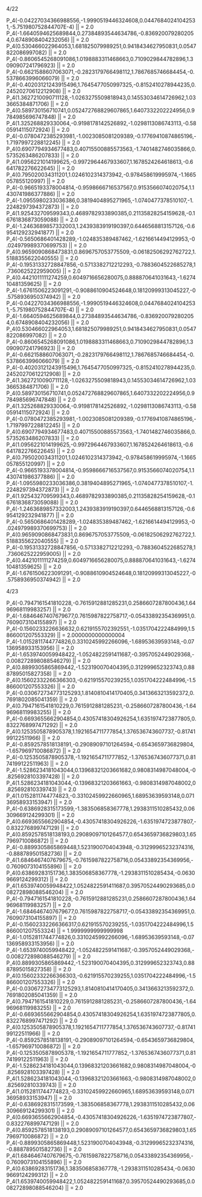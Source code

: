 4/22

P_4(-0.04227034366988556,-1.9990519446324608,0.04476840241042531,-5.751980752844707E-4) || = 2.0
P_4(-1.6640594625689844,0.27384893544634786,-0.8369200792802054,0.6748908404232056) || = 2.0
P_4(0.530466022964053,1.681825079989251,0.9418434627950831,0.0547822086997082) || = 2.0
P_4(-0.8606545268091086,1.0198883311468663,0.7109029844782896,1.3090907241796923) || = 2.0
P_4(-0.6621588607063071,-0.2823179766498112,1.7867685746684454,-0.5378663996066079) || = 2.0
P_4(-0.40203121243915496,1.7645477050997325,-0.8152410278944235,0.24520270612212908) || = 2.0
P_4(1.3627210090711128,-1.0263275509818943,0.14553034614726962,1.033665384871706) || = 2.0
P_4(0.589730156710741,0.052472768829607865,1.6407332202224956,0.9784985696747848) || = 2.0
P_4(1.325268829330064,-0.9198178142526892,-1.0298113086743113,-0.5805914115072924) || = 2.0
P_4(-0.0780472385293981,-1.0023085081209389,-0.17769410874865196,-1.7197997228812245) || = 2.0
P_4(0.6907794934677483,0.40715500885573563,-1.7401482746035866,0.5735263486207833) || = 2.0
P_4(1.0956221014199625,-0.9972964467933607,1.1678524264618613,-0.6641782276622645) || = 2.0
P_4(0.795020034311201,1.0246102314373942,-0.978458619995974,-1.1665057855120997) || = 2.0
P_4(-0.9665193378004814,-0.9598666716537567,0.9153566074020754,1.1430741986377886) || = 2.0
P_4(-1.0955980233036386,0.3819404895271965,-1.0740477378510107,-1.2248297394372873) || = 2.0
P_4(1.925432709599343,0.4689782933890385,0.21135828254159628,-0.16761836873059088) || = 2.0
P_4(-1.2463689857332003,1.2439383919190397,0.6446568813157126,-0.6954129232941877) || = 2.0
P_4(-0.5650686401428289,-1.024835389487462,-1.6216614494129953,-0.024979989370699753) || = 2.0
P_4(0.9659090868473831,0.8696757053775509,-0.06182506292762722,1.5188355622040555) || = 2.0
P_4(-0.19531332728847856,-0.5713382712212293,-0.7883604522685278,1.7360625222959005) || = 2.0
P_4(0.4421011111274259,0.6049716656280075,0.888870641031643,-1.627410481359625) || = 2.0
P_4(-1.6761506223091291,-0.9088610904524648,0.18120999313045227,-0.5758936950374942) || = 2.0
P_4(-0.04227034366988556,-1.9990519446324608,0.04476840241042531,-5.751980752844707E-4) || = 2.0
P_4(-1.6640594625689844,0.27384893544634786,-0.8369200792802054,0.6748908404232056) || = 2.0
P_4(0.530466022964053,1.681825079989251,0.9418434627950831,0.0547822086997082) || = 2.0
P_4(-0.8606545268091086,1.0198883311468663,0.7109029844782896,1.3090907241796923) || = 2.0
P_4(-0.6621588607063071,-0.2823179766498112,1.7867685746684454,-0.5378663996066079) || = 2.0
P_4(-0.40203121243915496,1.7645477050997325,-0.8152410278944235,0.24520270612212908) || = 2.0
P_4(1.3627210090711128,-1.0263275509818943,0.14553034614726962,1.033665384871706) || = 2.0
P_4(0.589730156710741,0.052472768829607865,1.6407332202224956,0.9784985696747848) || = 2.0
P_4(1.325268829330064,-0.9198178142526892,-1.0298113086743113,-0.5805914115072924) || = 2.0
P_4(-0.0780472385293981,-1.0023085081209389,-0.17769410874865196,-1.7197997228812245) || = 2.0
P_4(0.6907794934677483,0.40715500885573563,-1.7401482746035866,0.5735263486207833) || = 2.0
P_4(1.0956221014199625,-0.9972964467933607,1.1678524264618613,-0.6641782276622645) || = 2.0
P_4(0.795020034311201,1.0246102314373942,-0.978458619995974,-1.1665057855120997) || = 2.0
P_4(-0.9665193378004814,-0.9598666716537567,0.9153566074020754,1.1430741986377886) || = 2.0
P_4(-1.0955980233036386,0.3819404895271965,-1.0740477378510107,-1.2248297394372873) || = 2.0
P_4(1.925432709599343,0.4689782933890385,0.21135828254159628,-0.16761836873059088) || = 2.0
P_4(-1.2463689857332003,1.2439383919190397,0.6446568813157126,-0.6954129232941877) || = 2.0
P_4(-0.5650686401428289,-1.024835389487462,-1.6216614494129953,-0.024979989370699753) || = 2.0
P_4(0.9659090868473831,0.8696757053775509,-0.06182506292762722,1.5188355622040555) || = 2.0
P_4(-0.19531332728847856,-0.5713382712212293,-0.7883604522685278,1.7360625222959005) || = 2.0
P_4(0.4421011111274259,0.6049716656280075,0.888870641031643,-1.627410481359625) || = 2.0
P_4(-1.6761506223091291,-0.9088610904524648,0.18120999313045227,-0.5758936950374942) || = 2.0

4/23

P_4(-0.7947161541810228,-0.7615912881285231,0.2586607287800436,1.6496968119983257) || = 2.0
P_4(-1.6846467407679677,0.7615987822758717,-0.05433892354369951,0.7609073104155897) || = 2.0
P_4(-0.1560233226636632,0.6219155702392551,-1.0351704222484999,1.5866001207553329) || = 2.0000000000000004
P_4(-1.0152811744774826,0.3310245992266096,-1.68953639593148,-0.07136958933153956) || = 2.0
P_4(-1.6539740059948422,-1.0524822591411687,-0.3957052449029368,-0.008272898088546279) || = 2.0
P_4(0.8899305865869442,-1.523190070404395,0.312999652323743,0.8887895015827358) || = 2.0
P_4(0.15602332266366303,-0.621915570239255,1.0351704222484996,-1.5866001207553326) || = 2.0
P_4(-0.030672734773125293,1.8140810414170405,0.3413663213592372,0.7691802085041359) || = 2.0
P_4(0.7947161541810229,0.7615912881285231,-0.2586607287800436,-1.6496968119983255) || = 2.0
P_4(-0.6693655662904854,0.43057418304926254,1.6351974723877805,0.8322768997471292) || = 2.0
P_4(0.1253505878905378,1.1921654711777854,1.376536743607737,-0.8174199122511966) || = 2.0
P_4(-0.8592578518138191,-0.29089097101264594,-0.6543659736829804,-1.657969710086872) || = 2.0
P_4(-0.1253505878905378,-1.1921654711777852,-1.3765367436077371,0.8174199122511963) || = 2.0
P_4(-1.5286234181043044,0.13968321203661682,0.9808314987048004,-0.8256928103397428) || = 2.0
P_4(1.5286234181043044,-0.13968321203661663,-0.9808314987048002,0.825692810339743) || = 2.0
P_4(1.0152811744774823,-0.33102459922660965,1.68953639593148,0.07136958933153947) || = 2.0
P_4(-0.6386928315173599,-1.383506858367778,1.2938311510285432,0.06309669124299301) || = 2.0
P_4(0.6693655662904854,-0.43057418304926226,-1.6351974723877807,-0.832276899747129) || = 2.0
P_4(0.8592578518138193,0.29089097101264577,0.6543659736829803,1.657969710086872) || = 2.0
P_4(-0.8899305865869448,1.5231900704043948,-0.31299965232374316,-0.888789501582736) || = 2.0
P_4(1.6846467407679675,-0.7615987822758716,0.05433892354369956,-0.7609073104155896) || = 2.0
P_4(0.63869283151736,1.383506858367778,-1.2938311510285434,-0.06309669124299312) || = 2.0
P_4(1.6539740059948422,1.0524822591411687,0.39570524490293685,0.008272898088546204) || = 2.0
P_4(-0.7947161541810228,-0.7615912881285231,0.2586607287800436,1.6496968119983257) || = 2.0
P_4(-1.6846467407679677,0.7615987822758717,-0.05433892354369951,0.7609073104155897) || = 2.0
P_4(-0.15602332266366317,0.621915570239255,-1.0351704222484996,1.5866001207553324) || = 1.9999999999999998
P_4(-1.0152811744774826,0.3310245992266096,-1.68953639593148,-0.07136958933153956) || = 2.0
P_4(-1.6539740059948422,-1.0524822591411687,-0.3957052449029368,-0.008272898088546279) || = 2.0
P_4(0.8899305865869442,-1.523190070404395,0.312999652323743,0.8887895015827358) || = 2.0
P_4(0.15602332266366303,-0.621915570239255,1.0351704222484996,-1.5866001207553326) || = 2.0
P_4(-0.030672734773125293,1.8140810414170405,0.3413663213592372,0.7691802085041359) || = 2.0
P_4(0.7947161541810229,0.7615912881285231,-0.2586607287800436,-1.6496968119983255) || = 2.0
P_4(-0.6693655662904854,0.43057418304926254,1.6351974723877805,0.8322768997471292) || = 2.0
P_4(0.1253505878905378,1.1921654711777854,1.376536743607737,-0.8174199122511966) || = 2.0
P_4(-0.8592578518138191,-0.29089097101264594,-0.6543659736829804,-1.657969710086872) || = 2.0
P_4(-0.1253505878905378,-1.1921654711777852,-1.3765367436077371,0.8174199122511963) || = 2.0
P_4(-1.5286234181043044,0.13968321203661682,0.9808314987048004,-0.8256928103397428) || = 2.0
P_4(1.5286234181043044,-0.13968321203661663,-0.9808314987048002,0.825692810339743) || = 2.0
P_4(1.0152811744774823,-0.33102459922660965,1.68953639593148,0.07136958933153947) || = 2.0
P_4(-0.6386928315173599,-1.383506858367778,1.2938311510285432,0.06309669124299301) || = 2.0
P_4(0.6693655662904854,-0.43057418304926226,-1.6351974723877807,-0.832276899747129) || = 2.0
P_4(0.8592578518138193,0.29089097101264577,0.6543659736829803,1.657969710086872) || = 2.0
P_4(-0.8899305865869448,1.5231900704043948,-0.31299965232374316,-0.888789501582736) || = 2.0
P_4(1.6846467407679675,-0.7615987822758716,0.05433892354369956,-0.7609073104155896) || = 2.0
P_4(0.63869283151736,1.383506858367778,-1.2938311510285434,-0.06309669124299312) || = 2.0
P_4(1.6539740059948422,1.0524822591411687,0.39570524490293685,0.008272898088546204) || = 2.0
